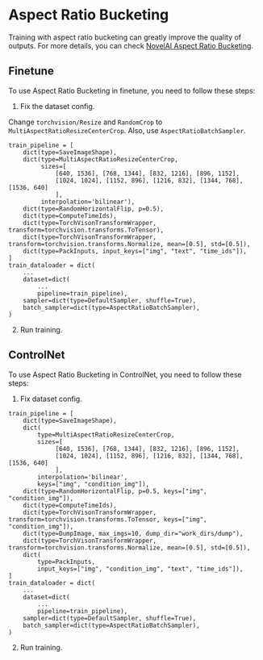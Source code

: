 # Aspect Ratio Bucketing

Training with aspect ratio bucketing can greatly improve the quality of outputs.
For more details, you can check [NovelAI Aspect Ratio Bucketing](https://github.com/NovelAI/novelai-aspect-ratio-bucketing).

## Finetune

To use Aspect Ratio Bucketing in finetune, you need to follow these steps:

1. Fix the dataset config.

Change `torchvision/Resize` and `RandomCrop` to `MultiAspectRatioResizeCenterCrop`. Also, use `AspectRatioBatchSampler`.

```
train_pipeline = [
    dict(type=SaveImageShape),
    dict(type=MultiAspectRatioResizeCenterCrop,
         sizes=[
             [640, 1536], [768, 1344], [832, 1216], [896, 1152],
             [1024, 1024], [1152, 896], [1216, 832], [1344, 768], [1536, 640]
             ],
         interpolation='bilinear'),
    dict(type=RandomHorizontalFlip, p=0.5),
    dict(type=ComputeTimeIds),
    dict(type=TorchVisonTransformWrapper, transform=torchvision.transforms.ToTensor),
    dict(type=TorchVisonTransformWrapper, transform=torchvision.transforms.Normalize, mean=[0.5], std=[0.5]),
    dict(type=PackInputs, input_keys=["img", "text", "time_ids"]),
]
train_dataloader = dict(
    ...
    dataset=dict(
        ...
        pipeline=train_pipeline),
    sampler=dict(type=DefaultSampler, shuffle=True),
    batch_sampler=dict(type=AspectRatioBatchSampler),
)
```

2. Run training.

## ControlNet

To use Aspect Ratio Bucketing in ControlNet, you need to follow these steps:

1. Fix dataset config.

```
train_pipeline = [
    dict(type=SaveImageShape),
    dict(
        type=MultiAspectRatioResizeCenterCrop,
        sizes=[
             [640, 1536], [768, 1344], [832, 1216], [896, 1152],
             [1024, 1024], [1152, 896], [1216, 832], [1344, 768], [1536, 640]
             ],
        interpolation='bilinear',
        keys=["img", "condition_img"]),
    dict(type=RandomHorizontalFlip, p=0.5, keys=["img", "condition_img"]),
    dict(type=ComputeTimeIds),
    dict(type=TorchVisonTransformWrapper, transform=torchvision.transforms.ToTensor, keys=["img", "condition_img"]),
    dict(type=DumpImage, max_imgs=10, dump_dir="work_dirs/dump"),
    dict(type=TorchVisonTransformWrapper, transform=torchvision.transforms.Normalize, mean=[0.5], std=[0.5]),
    dict(
        type=PackInputs,
        input_keys=["img", "condition_img", "text", "time_ids"]),
]
train_dataloader = dict(
    ...
    dataset=dict(
        ...
        pipeline=train_pipeline),
    sampler=dict(type=DefaultSampler, shuffle=True),
    batch_sampler=dict(type=AspectRatioBatchSampler),
)
```

2. Run training.
